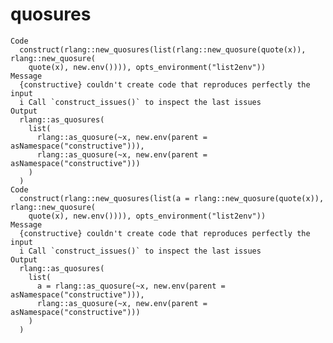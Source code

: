# quosures

    Code
      construct(rlang::new_quosures(list(rlang::new_quosure(quote(x)), rlang::new_quosure(
        quote(x), new.env()))), opts_environment("list2env"))
    Message
      {constructive} couldn't create code that reproduces perfectly the input
      i Call `construct_issues()` to inspect the last issues
    Output
      rlang::as_quosures(
        list(
          rlang::as_quosure(~x, new.env(parent = asNamespace("constructive"))),
          rlang::as_quosure(~x, new.env(parent = asNamespace("constructive")))
        )
      )
    Code
      construct(rlang::new_quosures(list(a = rlang::new_quosure(quote(x)), rlang::new_quosure(
        quote(x), new.env()))), opts_environment("list2env"))
    Message
      {constructive} couldn't create code that reproduces perfectly the input
      i Call `construct_issues()` to inspect the last issues
    Output
      rlang::as_quosures(
        list(
          a = rlang::as_quosure(~x, new.env(parent = asNamespace("constructive"))),
          rlang::as_quosure(~x, new.env(parent = asNamespace("constructive")))
        )
      )

